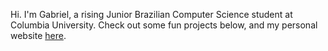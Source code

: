 <!---
Trigozord/Trigozord is a ✨ special ✨ repository because its `README.md` (this file) appears on your GitHub profile.
You can click the Preview link to take a look at your changes.
--->
Hi. I'm Gabriel, a rising Junior Brazilian Computer Science student at Columbia University. Check out some fun projects below, and my personal website [here](https://gabriel-trigo.vercel.app/). 
